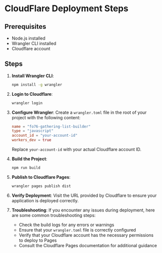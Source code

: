 # CloudFlare Deployment Steps

## Prerequisites
- Node.js installed
- Wrangler CLI installed
- Cloudflare account

## Steps
1. **Install Wrangler CLI**:
   ```sh
   npm install -g wrangler
   ```

2. **Login to Cloudflare**:
   ```sh
   wrangler login
   ```

3. **Configure Wrangler**:
   Create a `wrangler.toml` file in the root of your project with the following content:
   ```toml
   name = "fo76-gathering-list-builder"
   type = "javascript"
   account_id = "your-account-id"
   workers_dev = true
   ```
   Replace `your-account-id` with your actual Cloudflare account ID.

4. **Build the Project**:
   ```sh
   npm run build
   ```

5. **Publish to Cloudflare Pages**:
   ```sh
   wrangler pages publish dist
   ```

6. **Verify Deployment**:
   Visit the URL provided by Cloudflare to ensure your application is deployed correctly.

7. **Troubleshooting**:
   If you encounter any issues during deployment, here are some common troubleshooting steps:
   - Check the build logs for any errors or warnings
   - Ensure that your `wrangler.toml` file is correctly configured
   - Verify that your Cloudflare account has the necessary permissions to deploy to Pages
   - Consult the Cloudflare Pages documentation for additional guidance